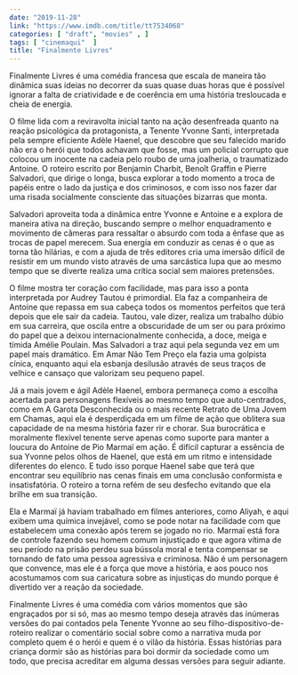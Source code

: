 ```yaml
---
date: "2019-11-28"
link: "https://www.imdb.com/title/tt7534068"
categories: [ "draft", "movies" , ]
tags: [ "cinemaqui"  ]
title: "Finalmente Livres"
---
```

Finalmente Livres é uma comédia francesa que escala de maneira tão dinâmica suas ideias no decorrer da suas quase duas horas que é possível ignorar a falta de criatividade e de coerência em uma história tresloucada e cheia de energia.

O filme lida com a reviravolta inicial tanto na ação desenfreada quanto na reação psicológica da protagonista, a Tenente Yvonne Santi, interpretada pela sempre eficiente Adèle Haenel, que descobre que seu falecido marido não era o herói que todos achavam que fosse, mas um policial corrupto que colocou um inocente na cadeia pelo roubo de uma joalheria, o traumatizado Antoine. O roteiro escrito por Benjamin Charbit, Benoît Graffin e Pierre Salvadori, que dirige o longa, busca explorar a todo momento a troca de papéis entre o lado da justiça e dos criminosos, e com isso nos fazer dar uma risada socialmente consciente das situações bizarras que monta.

Salvadori aproveita toda a dinâmica entre Yvonne e Antoine e a explora de maneira ativa na direção, buscando sempre o melhor enquadramento e movimento de câmeras para ressaltar o absurdo com toda a ênfase que as trocas de papel merecem. Sua energia em conduzir as cenas é o que as torna tão hilárias, e com a ajuda de três editores cria uma imersão difícil de resistir em um mundo visto através de uma sarcástica lupa que ao mesmo tempo que se diverte realiza uma crítica social sem maiores pretensões.

O filme mostra ter coração com facilidade, mas para isso a ponta interpretada por Audrey Tautou é primordial. Ela faz a companheira de Antoine que repassa em sua cabeça todos os momentos perfeitos que terá depois que ele sair da cadeia. Tautou, vale dizer, realiza um trabalho dúbio em sua carreira, que oscila entre a obscuridade de um ser ou para próximo do papel que a deixou internacionalmente conhecida, a doce, meiga e tímida Amélie Poulain. Mas Salvadori a traz aqui pela segunda vez em um papel mais dramático. Em Amar Não Tem Preço ela fazia uma golpista cínica, enquanto aqui ela esbanja desilusão através de seus traços de velhice e cansaço que valorizam seu pequeno papel.

Já a mais jovem e ágil Adèle Haenel, embora permaneça como a escolha acertada para personagens flexíveis ao mesmo tempo que auto-centrados, como em A Garota Desconhecida ou o mais recente Retrato de Uma Jovem em Chamas, aqui ela é desperdiçada em um filme de ação que oblitera sua capacidade de na mesma história fazer rir e chorar. Sua burocrática e moralmente flexível tenente serve apenas como suporte para manter a loucura do Antoine de Pio Marmaï em ação. É difícil capturar a essência de sua Yvonne pelos olhos de Haenel, que está em um ritmo e intensidade diferentes do elenco. E tudo isso porque Haenel sabe que terá que encontrar seu equilíbrio nas cenas finais em uma conclusão conformista e insatisfatória. O roteiro a torna refém de seu desfecho evitando que ela brilhe em sua transição.

Ela e Marmaï já haviam trabalhado em filmes anteriores, como Aliyah, e aqui exibem uma química invejável, como se pode notar na facilidade com que estabelecem uma conexão após terem se jogado no rio. Marmaï está fora de controle fazendo seu homem comum injustiçado e que agora vítima de seu período na prisão perdeu sua bússola moral e tenta compensar se tornando de fato uma pessoa agressiva e criminosa. Não é um personagem que convence, mas ele é a força que move a história, e aos pouco nos acostumamos com sua caricatura sobre as injustiças do mundo porque é divertido ver a reação da sociedade.

Finalmente Livres é uma comédia com vários momentos que são engraçados por si só, mas ao mesmo tempo deseja através das inúmeras versões do pai contados pela Tenente Yvonne ao seu filho-dispositivo-de-roteiro realizar o comentário social sobre como a narrativa muda por completo quem é o herói e quem é o vilão da história. Essas histórias para criança dormir são as histórias para boi dormir da sociedade como um todo, que precisa acreditar em alguma dessas versões para seguir adiante.
